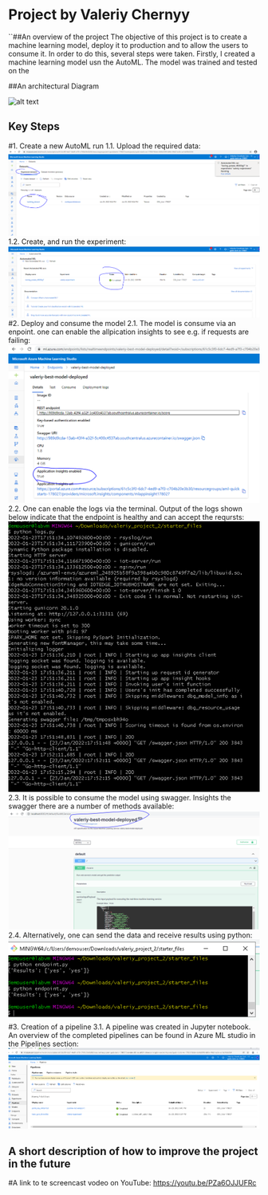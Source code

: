 # Project by Valeriy Chernyy

``##An overview of the project
The objective of this project is to create a machine learning model, deploy it to production and to allow the users to consume it.
In order to do this, several steps were taken. Firstly, I created a machine learning model usn the AutoML. The model was trained and tested on the

##An architectural Diagram

![alt text](http://url/to/img.png)

## Key Steps
#1. Create a new AutoML run
1.1. Upload the required data:
![alt text](https://github.com/vcherny/project_2_final/blob/main/Registered_datasets.PNG)
1.2. Create, and run the experiment: 
![alt text](https://github.com/vcherny/project_2_final/blob/main/Experiment_completed.PNG)
#2. Deploy and consume the model
2.1. The model is consume via an enpoint. one can enable the allpication insights to see e.g. if requests are failing: 
![alt text](https://github.com/vcherny/project_2_final/blob/main/application_insights_enabled.PNG)
2.2. One can enable the logs via the terminal. Output of the logs shown below indicate that the endpoint is healthy and can accept the reqursts:
![alt text](https://github.com/vcherny/project_2_final/blob/main/output_logs.PNG)
2.3. It is possible to consume the model using swagger. Insights the swagger there are a number of methods available:
![alt text](https://github.com/vcherny/project_2_final/blob/main/swagger_api_methods_responses_1.PNG)
2.4. Alternatively, one can send the data and receive results using python:
![alt text](https://github.com/vcherny/project_2_final/blob/main/Output%20from%20the%20modle.PNG)
#3. Creation of a pipeline
3.1. A pipeline was created in Jupyter notebook. An overview of the completed pipelines can be found in Azure ML studio in the Pipelines section:
![alt text](https://github.com/vcherny/project_2_final/blob/main/pipelines%20overview.PNG)

## A short description of how to improve the project in the future

#A link to te screencast vodeo on YouTube: https://youtu.be/PZa6OJJUFRc
